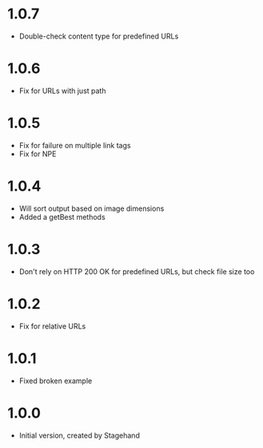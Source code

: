 # 1.0.7

- Double-check content type for predefined URLs

# 1.0.6

- Fix for URLs with just path

# 1.0.5

- Fix for failure on multiple link tags
- Fix for NPE

# 1.0.4

- Will sort output based on image dimensions
- Added a getBest methods

# 1.0.3

- Don't rely on HTTP 200 OK for predefined URLs, but check file size too

# 1.0.2

- Fix for relative URLs

# 1.0.1

- Fixed broken example

# 1.0.0

- Initial version, created by Stagehand
